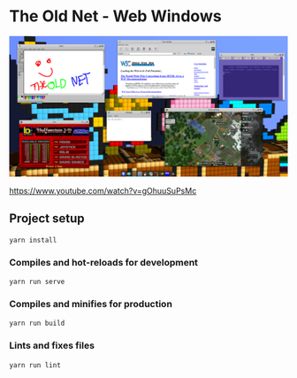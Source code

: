 # The Old Net - Web Windows

![](https://raw.githubusercontent.com/TheOldNet/web-windows/main/public/screenshot.png)

https://www.youtube.com/watch?v=gOhuuSuPsMc

## Project setup
```
yarn install
```

### Compiles and hot-reloads for development
```
yarn run serve
```

### Compiles and minifies for production
```
yarn run build
```

### Lints and fixes files
```
yarn run lint
```
